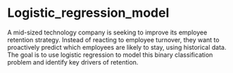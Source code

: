 # Logistic_regression_model
A mid-sized technology company is seeking to improve its employee retention strategy. Instead of reacting to employee turnover, they want to proactively predict which employees are likely to stay, using historical data. The goal is to use logistic regression to model this binary classification problem and identify key drivers of retention.
